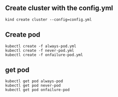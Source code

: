 ## Create cluster with the config.yml
```
kind create cluster --config=config.yml
```

## Create pod
```
kubectl create -f always-pod.yml
kubectl create -f never-pod.yml
kubectl create -f onfailure-pod.yml
```

## get pod
```
kubectl get pod always-pod
kubectl get pod never-pod
kubectl get pod onfailure-pod
```